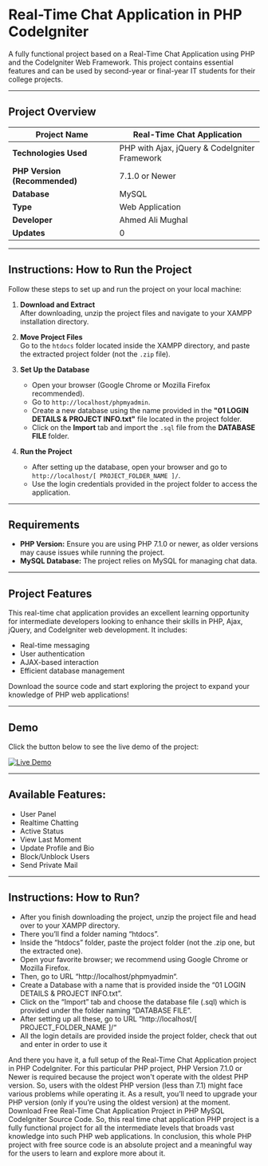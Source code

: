 # Real-Time Chat Application in PHP CodeIgniter

A fully functional project based on a Real-Time Chat Application using PHP and the CodeIgniter Web Framework. This project contains essential features and can be used by second-year or final-year IT students for their college projects.

---

## Project Overview

| **Project Name**             | Real-Time Chat Application                         |
|------------------------------|----------------------------------------------------|
| **Technologies Used**         | PHP with Ajax, jQuery & CodeIgniter Framework     |
| **PHP Version (Recommended)** | 7.1.0 or Newer                                    |
| **Database**                  | MySQL                                             |
| **Type**                      | Web Application                                   |
| **Developer**                 | Ahmed Ali Mughal                                  |
| **Updates**                   | 0                                                 |

---

## Instructions: How to Run the Project

Follow these steps to set up and run the project on your local machine:

1. **Download and Extract**  
   After downloading, unzip the project files and navigate to your XAMPP installation directory.

2. **Move Project Files**  
   Go to the `htdocs` folder located inside the XAMPP directory, and paste the extracted project folder (not the `.zip` file).

3. **Set Up the Database**  
   - Open your browser (Google Chrome or Mozilla Firefox recommended).  
   - Go to `http://localhost/phpmyadmin`.  
   - Create a new database using the name provided in the **"01 LOGIN DETAILS & PROJECT INFO.txt"** file located in the project folder.  
   - Click on the **Import** tab and import the `.sql` file from the **DATABASE FILE** folder.

4. **Run the Project**  
   - After setting up the database, open your browser and go to `http://localhost/[ PROJECT_FOLDER_NAME ]/`.  
   - Use the login credentials provided in the project folder to access the application.

---

## Requirements

- **PHP Version:** Ensure you are using PHP 7.1.0 or newer, as older versions may cause issues while running the project.
- **MySQL Database:** The project relies on MySQL for managing chat data.

---

## Project Features

This real-time chat application provides an excellent learning opportunity for intermediate developers looking to enhance their skills in PHP, Ajax, jQuery, and CodeIgniter web development. It includes:

- Real-time messaging
- User authentication
- AJAX-based interaction
- Efficient database management

Download the source code and start exploring the project to expand your knowledge of PHP web applications!

---
## Demo

Click the button below to see the live demo of the project:

<a href="http://example.com/demo-link" target="_blank">
    <img src="https://img.shields.io/badge/Demo-Link-blue" alt="Live Demo">
</a>

---

## Available Features:

- User Panel
- Realtime Chatting
- Active Status
- View Last Moment
-  Update Profile and Bio
- Block/Unblock Users
- Send Private Mail

---

## Instructions: How to Run?

- After you finish downloading the project, unzip the project file and head over to your XAMPP directory.
- There you’ll find a folder naming “htdocs”.
- Inside the “htdocs” folder, paste the project folder (not the .zip one, but the extracted one).
- Open your favorite browser; we recommend using Google Chrome or Mozilla Firefox.
- Then, go to URL “http://localhost/phpmyadmin“.
- Create a Database with a name that is provided inside the “01 LOGIN DETAILS & PROJECT INFO.txt”.
- Click on the “Import” tab and choose the database file (.sql) which is provided under the folder naming “DATABASE FILE”.
- After setting up all these, go to URL “http://localhost/[ PROJECT_FOLDER_NAME ]/“
- All the login details are provided inside the project folder, check that out and enter in order to use it

And there you have it, a full setup of the Real-Time Chat Application project in PHP CodeIgniter. For this particular PHP project, PHP Version 7.1.0 or Newer is required because the project won't operate with the oldest PHP version. So, users with the oldest PHP version (less than 7.1) might face various problems while operating it. As a result, you’ll need to upgrade your PHP version (only if you’re using the oldest version) at the moment. Download Free Real-Time Chat Application Project in PHP MySQL CodeIgniter Source Code. So, this real time chat application PHP project is a fully functional project for all the intermediate levels that broads vast knowledge into such PHP web applications. In conclusion, this whole PHP project with free source code is an absolute project and a meaningful way for the users to learn and explore more about it.
